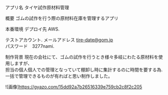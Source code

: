 アプリ名
タイヤ試作原材料管理

概要
ゴムの試作を行う際の原材料在庫を管理するアプリ

本番環境
デプロイ先 AWS. 

 テストアカウント. 
  メールアドレス  tire-date@gom.jp<br>
  パスワード　3277nami. 
               
制作背景
現在の会社にて、ゴムの試作を行うとき様々多岐にわたる原材料を使用しますが、  
担当の個人個人での管理となっていて棚卸し時に集計するのに時間を要する為. 
一括で管理できるものが有ればと思い制作しました。  

![画像]https://gyazo.com/15dd92a7b26516339e759cb2c8f2c205
